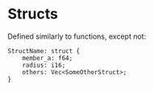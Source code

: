 # Structs

Defined similarly to functions, except not:

```citrus
StructName: struct {
    member_a: f64;
    radius: i16;
    others: Vec<SomeOtherStruct>;
}
```